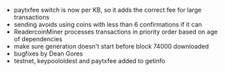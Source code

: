 * paytxfee switch is now per KB, so it adds the correct fee for large transactions
* sending avoids using coins with less than 6 confirmations if it can
* ReadercoinMiner processes transactions in priority order based on age of dependencies
* make sure generation doesn't start before block 74000 downloaded
* bugfixes by Dean Gores
* testnet, keypoololdest and paytxfee added to getinfo
